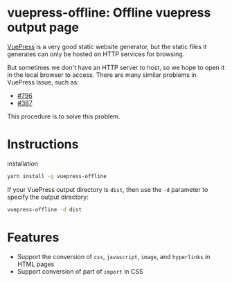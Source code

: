 # vuepress-offline: Offline vuepress output page

[VuePress](https://vuepress.vuejs.org/) is a very good static website generator, but the static files it generates can only be hosted on HTTP services for browsing.

But sometimes we don't have an HTTP server to host, so we hope to open it in the local browser to access. There are many similar problems in VuePress Issue, such as:
 
  - [#796](https://github.com/vuejs/vuepress/issues/796)
  - [#387](https://github.com/vuejs/vuepress/issues/387)

This procedure is to solve this problem.

# Instructions

installation

````bash
yarn install -g vuepress-offline
````

If your VuePress output directory is `dist`, then use the `-d` parameter to specify the output directory:

````bash
vuepress-offline -d dist
````

# Features

  - Support the conversion of `css`, `javascript`, `image`, and `hyperlinks` in HTML pages
  - Support conversion of part of `import` in CSS

  
